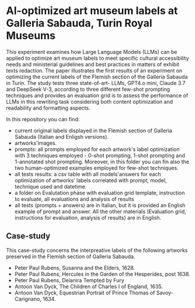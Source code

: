 # AI-optimized art museum labels at Galleria Sabauda, Turin Royal Museums

This experiment examines how Large Language Models (LLMs) can be applied to optimize art museum labels to meet specific cultural accessibility needs and ministerial guidelines and best practices in matters of exhibit texts redaction. The paper  illustrates the first results of an experiment on optimizing the current labels of the Flemish section of the Galleria Sabauda in Turin. 
The study tests three state-of-art- LLMs, GPT4.o mini, Claude 3.7 and DeepSeek V-3, according to three different few-shot prompting techniques and provides an evaluation grid is to assess the performance of LLMs in this rewriting task considering both content optimization and readability and formatting aspects.

In this repository you can find:
* current original labels displayed in the Flemish section of Galleria Sabauda (Italian and Enligsh versions).
* artworks'images.
* prompts: all prompts employed for each artwork's label optimization with 3 techniques employed - 0-shot prompting, 1-shot prompting and 1-annotated shot prompting. Moreover, in this folder you can fin also the two human-optimized examples employed for few-shot techniques.
* all tests results: a  csv table with all models'answers for each optimization of artworks' labels correlated with prompt, model, technique used and datetime.
* a folder on Evalutation phase with evaluation grid template, instruction to evaluate, all evaluations and analysis of results
* all tests (prompts + answers) are in Italian, but it is provided an English example of prompt and answer. All the other materials (Evaluation grid, instructions for evaluation, analysis of results) are in English.

  


## Case-study
This case-study concerns the interpreative labels of the following artworks preserved in the Flemish section of Galleria Sabauda.
* Peter Paul Rubens, Susanna and the Elders, 1628.
* Peter Paul Rubens, Hercules in the Garden of the Hesperides, post 1638.
* Peter Paul Rubens, Deianira Tempted by Fury 
* Antoon Van Dyck, The Children of Charles I of England, 1635.
* Antoon Van Dyck, Equestrian Portrait of Prince Thomas of Savoy-Carignano, 1634.


